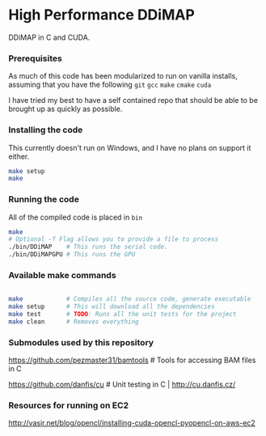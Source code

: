 High Performance DDiMAP
=======================
DDiMAP in C and CUDA. 

### Prerequisites
As much of this code has been modularized to run on vanilla installs, assuming
that you have the following `git` `gcc` `make` `cmake` `cuda`

I have tried my best to have a self contained repo that should be able to be 
brought up as quickly as possible.

### Installing the code
This currently doesn't run on Windows, and I have no plans on support it either.
```bash
make setup 
make
```

### Running the code
All of the compiled code is placed in `bin`
```bash
make 
# Optional -f Flag allows you to provide a file to process
./bin/DDiMAP    # This runs the serial code.
./bin/DDiMAPGPU # This runs the GPU


```


### Available make commands
```bash

make            # Compiles all the source code, generate executable
make setup      # This will download all the dependencies
make test       # TODO: Runs all the unit tests for the project
make clean      # Removes everything

```

### Submodules used by this repository

https://github.com/pezmaster31/bamtools     # Tools for accessing BAM files in C

https://github.com/danfis/cu                # Unit testing in C | http://cu.danfis.cz/


### Resources for running on EC2
http://vasir.net/blog/opencl/installing-cuda-opencl-pyopencl-on-aws-ec2

